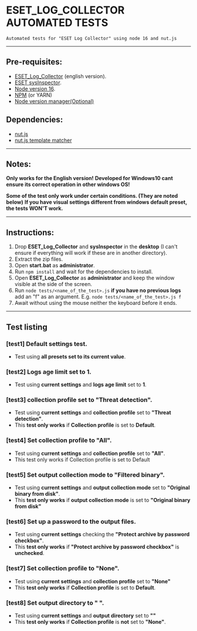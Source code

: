 # ESET_LOG_COLLECTOR AUTOMATED TESTS

    Automated tests for "ESET Log Collector" using node 16 and nut.js

---

## Pre-requisites:

- [ESET_Log_Collector](https://www.eset.com/int/support/log-collector/) (english version).
- [ESET sysInspector](https://www.eset.com/es/soporte/sysinspector/).
- [Node version 16](https://nodejs.org/en/download/releases).
- [NPM](https://docs.npmjs.com/) (or YARN)
- [Node version manager(Optional)](https://github.com/coreybutler/nvm-windows)

## Dependencies:

- [nut.js](https://nutjs.dev/)
- [nut.js template matcher](https://nutjs.dev/plugins/template-matcher)

---

## Notes:

**Only works for the English version!**
**Developed for Windows10 cant ensure its correct operation in other windows OS!**

**Some of the test only work under certain conditions. (They are noted below)**
**If you have visual settings different from windows default preset, the tests WON'T work.**

---

## Instructions:

1. Drop **ESET_Log_Collector** and **sysInspector** in the **desktop** (I can't ensure if everything will work if these are in another directory).
1. Extract the zip files.
1. Open **start.bat** as **administrator**.
1. Run `npm install` and wait for the dependencies to install.
1. Open **ESET_Log_Collector** as **administrator** and keep the window visible at the side of the screen.
1. Run `node tests/<name_of_the_test>.js` **if you have no previous logs** add an "f" as an argument.
   E.g. `node tests/<name_of_the_test>.js f`
1. Await without using the mouse neither the keyboard before it ends.

---

## Test listing

### [test1] Default settings test.

- Test using **all presets set to its current value**.

### [test2] Logs age limit set to 1.

- Test using **current settings** and **logs age limit** set to **1**.

### [test3] collection profile set to "Threat detection".

- Test using **current settings** and **collection profile** set to **"Threat detection"**.
- This **test only works** if **Collection profile** is set to **Default**.

### [test4] Set collection profile to "All".

- Test using **current settings** and **collection profile** set to **"All"**.
- This test only works if Collection profile is set to Default

### [test5] Set output collection mode to "Filtered binary".

- Test using **current settings** and **output collection mode** set to **"Original binary from disk"**.
- This **test only works** if **output collection mode** is set to **"Original binary from disk"**

### [test6] Set up a password to the output files.

- Test using **current settings** checking the **"Protect archive by password checkbox"**.
- This **test only works** if **"Protect archive by password checkbox"** is **unchecked**.

### [test7] Set collection profile to "None".

- Test using **current settings** and **collection profile** set to **"None"**
- This **test only works** if **Collection profile** is set to **Default**.

### [test8] Set output directory to " ".

- Test using **current settings** and **output directory** set to **""**
- This **test only works** if **Collection profile** is **not** set to **"None"**.
